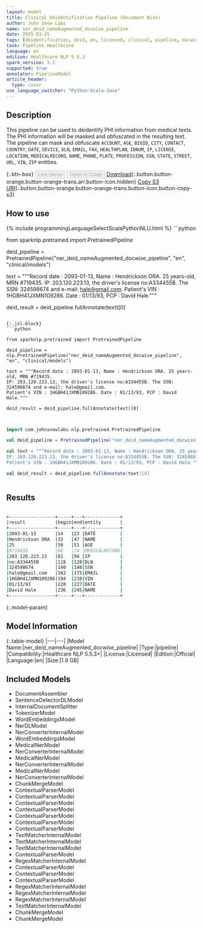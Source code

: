 ```yaml
---
layout: model
title: Clinical Deidentification Pipeline (Document Wise)
author: John Snow Labs
name: ner_deid_nameAugmented_docwise_pipeline
date: 2025-03-25
tags: [deidentification, deid, en, licensed, clinical, pipeline, docwise]
task: Pipeline Healthcare
language: en
edition: Healthcare NLP 5.5.3
spark_version: 3.2
supported: true
annotator: PipelineModel
article_header:
  type: cover
use_language_switcher: "Python-Scala-Java"
---
```


## Description

This pipeline can be used to deidentify PHI information from medical texts. The PHI information will be masked and obfuscated in the resulting text.
The pipeline can mask and obfuscate `ACCOUNT`, `AGE`, `BIOID`, `CITY`, `CONTACT`, `COUNTRY`, `DATE`, `DEVICE`, `DLN`, `EMAIL`, `FAX`, `HEALTHPLAN`, `IDNUM`, `IP`,
`LICENSE`, `LOCATION`, `MEDICALRECORD`, `NAME`, `PHONE`, `PLATE`, `PROFESSION`, `SSN`, `STATE`, `STREET`, `URL`, `VIN`, `ZIP` entities.

{:.btn-box}
<button class="button button-orange" disabled>Live Demo</button>
<button class="button button-orange" disabled>Open in Colab</button>
[Download](https://s3.amazonaws.com/auxdata.johnsnowlabs.com/clinical/models/ner_deid_nameAugmented_docwise_pipeline_en_5.5.3_3.2_1742877971410.zip){:.button.button-orange.button-orange-trans.arr.button-icon.hidden}
[Copy S3 URI](s3://auxdata.johnsnowlabs.com/clinical/models/ner_deid_nameAugmented_docwise_pipeline_en_5.5.3_3.2_1742877971410.zip){:.button.button-orange.button-orange-trans.button-icon.button-copy-s3}

## How to use



<div class="tabs-box" markdown="1">
{% include programmingLanguageSelectScalaPythonNLU.html %}
```python

from sparknlp.pretrained import PretrainedPipeline

deid_pipeline = PretrainedPipeline("ner_deid_nameAugmented_docwise_pipeline", "en", "clinical/models")

text = """Record date : 2093-01-13, Name : Hendrickson ORA. 25 years-old, MRN #719435.
IP: 203.120.223.13, the driver's license no:A334455B. The SSN: 324598674 and e-mail: hale@gmail.com.
Patient's VIN : 1HGBH41JXMN109286. Date : 01/13/93, PCP : David Hale."""

deid_result = deid_pipeline.fullAnnotate(text)[0]


```

{:.jsl-block}
```python

from sparknlp.pretrained import PretrainedPipeline

deid_pipeline = nlp.PretrainedPipeline("ner_deid_nameAugmented_docwise_pipeline", "en", "clinical/models")

text = """Record date : 2093-01-13, Name : Hendrickson ORA. 25 years-old, MRN #719435.
IP: 203.120.223.13, the driver's license no:A334455B. The SSN: 324598674 and e-mail: hale@gmail.com.
Patient's VIN : 1HGBH41JXMN109286. Date : 01/13/93, PCP : David Hale."""

deid_result = deid_pipeline.fullAnnotate(text)[0]


```
```scala

import com.johnsnowlabs.nlp.pretrained.PretrainedPipeline

val deid_pipeline = PretrainedPipeline("ner_deid_nameAugmented_docwise_pipeline", "en", "clinical/models")

val text = """Record date : 2093-01-13, Name : Hendrickson ORA. 25 years-old, MRN #719435.
IP: 203.120.223.13, the driver's license no:A334455B. The SSN: 324598674 and e-mail: hale@gmail.com.
Patient's VIN : 1HGBH41JXMN109286. Date : 01/13/93, PCP : David Hale."""

val deid_result = deid_pipeline.fullAnnotate(text)[0]



```
</div>

## Results

```bash

+-----------------+-----+---+-------------+
|result           |begin|end|entity       |
+-----------------+-----+---+-------------+
|2093-01-13       |14   |23 |DATE         |
|Hendrickson ORA  |33   |47 |NAME         |
|25               |50   |51 |AGE          |
|#719435          |68   |74 |MEDICALRECORD|
|203.120.223.13   |81   |94 |IP           |
|no:A334455B      |118  |128|DLN          |
|324598674        |140  |148|SSN          |
|hale@gmail.com   |162  |175|EMAIL        |
|1HGBH41JXMN109286|194  |210|VIN          |
|01/13/93         |220  |227|DATE         |
|David Hale       |236  |245|NAME         |
+-----------------+-----+---+-------------+

```

{:.model-param}
## Model Information

{:.table-model}
|---|---|
|Model Name:|ner_deid_nameAugmented_docwise_pipeline|
|Type:|pipeline|
|Compatibility:|Healthcare NLP 5.5.3+|
|License:|Licensed|
|Edition:|Official|
|Language:|en|
|Size:|1.9 GB|

## Included Models

- DocumentAssembler
- SentenceDetectorDLModel
- InternalDocumentSplitter
- TokenizerModel
- WordEmbeddingsModel
- NerDLModel
- NerConverterInternalModel
- WordEmbeddingsModel
- MedicalNerModel
- NerConverterInternalModel
- MedicalNerModel
- NerConverterInternalModel
- MedicalNerModel
- NerConverterInternalModel
- ChunkMergeModel
- ContextualParserModel
- ContextualParserModel
- ContextualParserModel
- ContextualParserModel
- ContextualParserModel
- ContextualParserModel
- ContextualParserModel
- TextMatcherInternalModel
- TextMatcherInternalModel
- TextMatcherInternalModel
- ContextualParserModel
- RegexMatcherInternalModel
- ContextualParserModel
- ContextualParserModel
- ContextualParserModel
- RegexMatcherInternalModel
- RegexMatcherInternalModel
- RegexMatcherInternalModel
- TextMatcherInternalModel
- ChunkMergeModel
- ChunkMergeModel